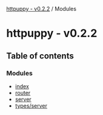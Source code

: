 [httpuppy - v0.2.2](README.md) / Modules

# httpuppy - v0.2.2

## Table of contents

### Modules

- [index](modules/index.md)
- [router](modules/router.md)
- [server](modules/server.md)
- [types/server](modules/types_server.md)

